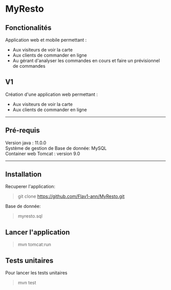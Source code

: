 # MyResto

## Fonctionalités
Application web et mobile permettant :<br>
* Aux visiteurs de voir la carte
* Aux clients de commander en ligne
* Au gérant d'analyser les commandes en cours et faire un prévisionnel de commandes

## V1
Création d'une application web permettant :
* Aux visiteurs de voir la carte
* Aux clients de commander en ligne

<hr>

## Pré-requis
Version java : 11.0.0 <br>
Système de gestion de Base de donnée: MySQL <br>
Container web Tomcat : version 9.0

<hr>

## Installation
Recuperer l'application:
> git clone https://github.com/Flav1-ann/MyResto.git

Base de donnée:
> myresto.sql

## Lancer l'application
> mvn tomcat:run

## Tests unitaires
Pour lancer les tests unitaires
> mvn test
